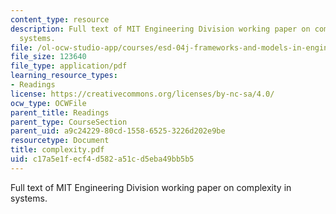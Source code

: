 ```yaml
---
content_type: resource
description: Full text of MIT Engineering Division working paper on complexity in
  systems.
file: /ol-ocw-studio-app/courses/esd-04j-frameworks-and-models-in-engineering-systems-engineering-system-design-spring-2007/c17a5e1fecf4d582a51cd5eba49bb5b5_complexity.pdf
file_size: 123640
file_type: application/pdf
learning_resource_types:
- Readings
license: https://creativecommons.org/licenses/by-nc-sa/4.0/
ocw_type: OCWFile
parent_title: Readings
parent_type: CourseSection
parent_uid: a9c24229-80cd-1558-6525-3226d202e9be
resourcetype: Document
title: complexity.pdf
uid: c17a5e1f-ecf4-d582-a51c-d5eba49bb5b5
---
```

Full text of MIT Engineering Division working paper on complexity in systems.